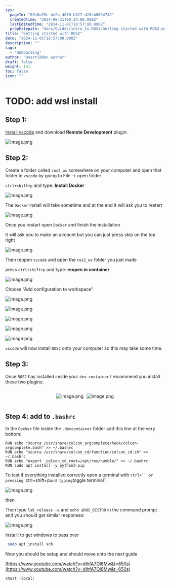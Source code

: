 ```yaml
---
sys:
  pageId: "89e0a78c-4e2b-4070-b327-d28cb0694742"
  createdTime: "2024-08-21T00:24:00.000Z"
  lastEditedTime: "2024-11-01T18:57:00.000Z"
  propFilepath: "docs/Guides/intro_to_ROS2/Getting started with ROS2.md"
title: "Getting started with ROS2"
date: "2024-11-01T18:57:00.000Z"
description: ""
tags:
  - "Onboarding"
author: "Overridden author"
draft: false
weight: 141
toc: false
icon: ""
---
```


# TODO: add wsl install

## Step 1:

[Install vscode](https://code.visualstudio.com/download) and download **Remote Development** plugin:

![image.png](https://prod-files-secure.s3.us-west-2.amazonaws.com/d518164a-d88e-44d1-a4ee-3adb3bd8bce0/efb52993-1881-4a40-b95e-6f020334f022/image.png?X-Amz-Algorithm=AWS4-HMAC-SHA256&X-Amz-Content-Sha256=UNSIGNED-PAYLOAD&X-Amz-Credential=ASIAZI2LB4667YVWFIQP%2F20250304%2Fus-west-2%2Fs3%2Faws4_request&X-Amz-Date=20250304T090843Z&X-Amz-Expires=3600&X-Amz-Security-Token=IQoJb3JpZ2luX2VjELH%2F%2F%2F%2F%2F%2F%2F%2F%2F%2FwEaCXVzLXdlc3QtMiJIMEYCIQDabfztAduBooFjcHKGOGUEoMgnW9T3qfH0OZfo5vgU8QIhAPosmrZBtXRXdLaVXvNroLJ3QEtaIaFF3I5RqeCxtW0rKogECOr%2F%2F%2F%2F%2F%2F%2F%2F%2F%2FwEQABoMNjM3NDIzMTgzODA1IgwuU40laswRlFnvTFsq3APqhTiAxXaJpv4b%2Bk19X3EMPhPtyXcVtfG3xtz68poNxZG6NRa5Qghr3yJE74UuethIpfvEaDPfIezLJlXXyIc9s%2FKjpujHfakBRqrOcwy4rzhFGWde60WMmWT%2Bai5LOs31MlSecDMisrHf3vREHtZlY9Ul06TH7Qc%2F3DVpLQoTIKtcyiz0LhvbM%2BQxYaV9b8bivUv%2FxWR0ReftT99Hj2dS%2FunxUaEFQvklUnSFgwvgIi0u3kGpJpywtEx%2BTKRgqqRrc64qhlSOKGZ0maXxhcx2m0ETnKHp2hMLEH6MGXuwmIlm4%2B2B%2Ft1cbl%2FcOb%2Fuk9oBn7%2B2RW6dKe5DEl2nzeQparOBXfWwqfDZ5fi3rrkqwtAEGSoP%2F45FNT8jYl2rc9HV5LY0bSxouij3SgQD%2FqFC6mVb%2FBdluqQWWZ7URdhuk33v2BPcltB4k5RELDm%2FcR2NsCEzgCTTqM3yu7BzWJobLOXoMY%2FCA%2F2ten4Xe6Bpo601Ct6tEeHYHjAUg3jgfOU7tKP9iuzSs98VjOWsSVT7TbtopFyr6HMPNroi9%2B2ii9J7z1orCjRD9bpgPHGCkWj66dLQTU0hnYaMV7iNS8%2FLQ%2FEiYYF8t2jHsL2eYP37uILtVtwASM0eySoTAzChhJu%2BBjqkAZw1Fv97hqGCCy7cth4sMkzJ8YN3MuCm6buOnDHOtTGC%2B2rgE0SzlpYQ%2B0U1rY2bjzU11GouQgZrLoK%2BPEuL4vwqVYQsCn8RnKERCkIALGmxv%2BsKYUknJ6nvPHYg6VvvHWKVfPkESOxCb62Q6RPRXXujqyx59gYeM0%2Br7lxeWkv14yuB3AzuPpWzwUpxUpBXNU%2BiUffaGYDBfeCdv%2BlEHQo%2FyAr3&X-Amz-Signature=9bb4dc6bf47dd0944c5b91c7772d4c1d74e0ff9ec843aeb9261539f8da932764&X-Amz-SignedHeaders=host&x-id=GetObject)

## Step 2:

Create a folder called `ros2_ws` somewhere on your computer and open that folder in `vscode` by going to File → open folder 

`ctrl+shift+p` and type: **Install Docker**

![image.png](https://prod-files-secure.s3.us-west-2.amazonaws.com/d518164a-d88e-44d1-a4ee-3adb3bd8bce0/2269dc0e-1cd5-47ff-bceb-c04ad9b2eab0/image.png?X-Amz-Algorithm=AWS4-HMAC-SHA256&X-Amz-Content-Sha256=UNSIGNED-PAYLOAD&X-Amz-Credential=ASIAZI2LB4667YVWFIQP%2F20250304%2Fus-west-2%2Fs3%2Faws4_request&X-Amz-Date=20250304T090843Z&X-Amz-Expires=3600&X-Amz-Security-Token=IQoJb3JpZ2luX2VjELH%2F%2F%2F%2F%2F%2F%2F%2F%2F%2FwEaCXVzLXdlc3QtMiJIMEYCIQDabfztAduBooFjcHKGOGUEoMgnW9T3qfH0OZfo5vgU8QIhAPosmrZBtXRXdLaVXvNroLJ3QEtaIaFF3I5RqeCxtW0rKogECOr%2F%2F%2F%2F%2F%2F%2F%2F%2F%2FwEQABoMNjM3NDIzMTgzODA1IgwuU40laswRlFnvTFsq3APqhTiAxXaJpv4b%2Bk19X3EMPhPtyXcVtfG3xtz68poNxZG6NRa5Qghr3yJE74UuethIpfvEaDPfIezLJlXXyIc9s%2FKjpujHfakBRqrOcwy4rzhFGWde60WMmWT%2Bai5LOs31MlSecDMisrHf3vREHtZlY9Ul06TH7Qc%2F3DVpLQoTIKtcyiz0LhvbM%2BQxYaV9b8bivUv%2FxWR0ReftT99Hj2dS%2FunxUaEFQvklUnSFgwvgIi0u3kGpJpywtEx%2BTKRgqqRrc64qhlSOKGZ0maXxhcx2m0ETnKHp2hMLEH6MGXuwmIlm4%2B2B%2Ft1cbl%2FcOb%2Fuk9oBn7%2B2RW6dKe5DEl2nzeQparOBXfWwqfDZ5fi3rrkqwtAEGSoP%2F45FNT8jYl2rc9HV5LY0bSxouij3SgQD%2FqFC6mVb%2FBdluqQWWZ7URdhuk33v2BPcltB4k5RELDm%2FcR2NsCEzgCTTqM3yu7BzWJobLOXoMY%2FCA%2F2ten4Xe6Bpo601Ct6tEeHYHjAUg3jgfOU7tKP9iuzSs98VjOWsSVT7TbtopFyr6HMPNroi9%2B2ii9J7z1orCjRD9bpgPHGCkWj66dLQTU0hnYaMV7iNS8%2FLQ%2FEiYYF8t2jHsL2eYP37uILtVtwASM0eySoTAzChhJu%2BBjqkAZw1Fv97hqGCCy7cth4sMkzJ8YN3MuCm6buOnDHOtTGC%2B2rgE0SzlpYQ%2B0U1rY2bjzU11GouQgZrLoK%2BPEuL4vwqVYQsCn8RnKERCkIALGmxv%2BsKYUknJ6nvPHYg6VvvHWKVfPkESOxCb62Q6RPRXXujqyx59gYeM0%2Br7lxeWkv14yuB3AzuPpWzwUpxUpBXNU%2BiUffaGYDBfeCdv%2BlEHQo%2FyAr3&X-Amz-Signature=96ed913d2bfd09ee82944caef97f4f0d2cddfbf75b611b393316d05c0ed6f5b3&X-Amz-SignedHeaders=host&x-id=GetObject)

The `Docker` install will take sometime and at the end it will ask you to restart

![image.png](https://prod-files-secure.s3.us-west-2.amazonaws.com/d518164a-d88e-44d1-a4ee-3adb3bd8bce0/ed233f78-be33-4b1f-b89c-9c346c0e961e/image.png?X-Amz-Algorithm=AWS4-HMAC-SHA256&X-Amz-Content-Sha256=UNSIGNED-PAYLOAD&X-Amz-Credential=ASIAZI2LB4667YVWFIQP%2F20250304%2Fus-west-2%2Fs3%2Faws4_request&X-Amz-Date=20250304T090843Z&X-Amz-Expires=3600&X-Amz-Security-Token=IQoJb3JpZ2luX2VjELH%2F%2F%2F%2F%2F%2F%2F%2F%2F%2FwEaCXVzLXdlc3QtMiJIMEYCIQDabfztAduBooFjcHKGOGUEoMgnW9T3qfH0OZfo5vgU8QIhAPosmrZBtXRXdLaVXvNroLJ3QEtaIaFF3I5RqeCxtW0rKogECOr%2F%2F%2F%2F%2F%2F%2F%2F%2F%2FwEQABoMNjM3NDIzMTgzODA1IgwuU40laswRlFnvTFsq3APqhTiAxXaJpv4b%2Bk19X3EMPhPtyXcVtfG3xtz68poNxZG6NRa5Qghr3yJE74UuethIpfvEaDPfIezLJlXXyIc9s%2FKjpujHfakBRqrOcwy4rzhFGWde60WMmWT%2Bai5LOs31MlSecDMisrHf3vREHtZlY9Ul06TH7Qc%2F3DVpLQoTIKtcyiz0LhvbM%2BQxYaV9b8bivUv%2FxWR0ReftT99Hj2dS%2FunxUaEFQvklUnSFgwvgIi0u3kGpJpywtEx%2BTKRgqqRrc64qhlSOKGZ0maXxhcx2m0ETnKHp2hMLEH6MGXuwmIlm4%2B2B%2Ft1cbl%2FcOb%2Fuk9oBn7%2B2RW6dKe5DEl2nzeQparOBXfWwqfDZ5fi3rrkqwtAEGSoP%2F45FNT8jYl2rc9HV5LY0bSxouij3SgQD%2FqFC6mVb%2FBdluqQWWZ7URdhuk33v2BPcltB4k5RELDm%2FcR2NsCEzgCTTqM3yu7BzWJobLOXoMY%2FCA%2F2ten4Xe6Bpo601Ct6tEeHYHjAUg3jgfOU7tKP9iuzSs98VjOWsSVT7TbtopFyr6HMPNroi9%2B2ii9J7z1orCjRD9bpgPHGCkWj66dLQTU0hnYaMV7iNS8%2FLQ%2FEiYYF8t2jHsL2eYP37uILtVtwASM0eySoTAzChhJu%2BBjqkAZw1Fv97hqGCCy7cth4sMkzJ8YN3MuCm6buOnDHOtTGC%2B2rgE0SzlpYQ%2B0U1rY2bjzU11GouQgZrLoK%2BPEuL4vwqVYQsCn8RnKERCkIALGmxv%2BsKYUknJ6nvPHYg6VvvHWKVfPkESOxCb62Q6RPRXXujqyx59gYeM0%2Br7lxeWkv14yuB3AzuPpWzwUpxUpBXNU%2BiUffaGYDBfeCdv%2BlEHQo%2FyAr3&X-Amz-Signature=2639c6595aff929936fd56ddc2d112dafefe610e4e1e1b5874f6957cac329c95&X-Amz-SignedHeaders=host&x-id=GetObject)

Once you restart open `Docker` and finish the installation

It will ask you to make an account but you can just press skip on the top right

![image.png](https://prod-files-secure.s3.us-west-2.amazonaws.com/d518164a-d88e-44d1-a4ee-3adb3bd8bce0/21010ad9-1659-4fd9-9f59-9932a09b2a3d/image.png?X-Amz-Algorithm=AWS4-HMAC-SHA256&X-Amz-Content-Sha256=UNSIGNED-PAYLOAD&X-Amz-Credential=ASIAZI2LB4667YVWFIQP%2F20250304%2Fus-west-2%2Fs3%2Faws4_request&X-Amz-Date=20250304T090843Z&X-Amz-Expires=3600&X-Amz-Security-Token=IQoJb3JpZ2luX2VjELH%2F%2F%2F%2F%2F%2F%2F%2F%2F%2FwEaCXVzLXdlc3QtMiJIMEYCIQDabfztAduBooFjcHKGOGUEoMgnW9T3qfH0OZfo5vgU8QIhAPosmrZBtXRXdLaVXvNroLJ3QEtaIaFF3I5RqeCxtW0rKogECOr%2F%2F%2F%2F%2F%2F%2F%2F%2F%2FwEQABoMNjM3NDIzMTgzODA1IgwuU40laswRlFnvTFsq3APqhTiAxXaJpv4b%2Bk19X3EMPhPtyXcVtfG3xtz68poNxZG6NRa5Qghr3yJE74UuethIpfvEaDPfIezLJlXXyIc9s%2FKjpujHfakBRqrOcwy4rzhFGWde60WMmWT%2Bai5LOs31MlSecDMisrHf3vREHtZlY9Ul06TH7Qc%2F3DVpLQoTIKtcyiz0LhvbM%2BQxYaV9b8bivUv%2FxWR0ReftT99Hj2dS%2FunxUaEFQvklUnSFgwvgIi0u3kGpJpywtEx%2BTKRgqqRrc64qhlSOKGZ0maXxhcx2m0ETnKHp2hMLEH6MGXuwmIlm4%2B2B%2Ft1cbl%2FcOb%2Fuk9oBn7%2B2RW6dKe5DEl2nzeQparOBXfWwqfDZ5fi3rrkqwtAEGSoP%2F45FNT8jYl2rc9HV5LY0bSxouij3SgQD%2FqFC6mVb%2FBdluqQWWZ7URdhuk33v2BPcltB4k5RELDm%2FcR2NsCEzgCTTqM3yu7BzWJobLOXoMY%2FCA%2F2ten4Xe6Bpo601Ct6tEeHYHjAUg3jgfOU7tKP9iuzSs98VjOWsSVT7TbtopFyr6HMPNroi9%2B2ii9J7z1orCjRD9bpgPHGCkWj66dLQTU0hnYaMV7iNS8%2FLQ%2FEiYYF8t2jHsL2eYP37uILtVtwASM0eySoTAzChhJu%2BBjqkAZw1Fv97hqGCCy7cth4sMkzJ8YN3MuCm6buOnDHOtTGC%2B2rgE0SzlpYQ%2B0U1rY2bjzU11GouQgZrLoK%2BPEuL4vwqVYQsCn8RnKERCkIALGmxv%2BsKYUknJ6nvPHYg6VvvHWKVfPkESOxCb62Q6RPRXXujqyx59gYeM0%2Br7lxeWkv14yuB3AzuPpWzwUpxUpBXNU%2BiUffaGYDBfeCdv%2BlEHQo%2FyAr3&X-Amz-Signature=af3f8966fd8efe3f0b4ac7b0de4d3d8c32f78656843f5bde343316f3955d0dda&X-Amz-SignedHeaders=host&x-id=GetObject)

Then reopen `vscode` and open the `ros2_ws` folder you just made

press `ctrl+shift+p` and type: **reopen in container**

![image.png](https://prod-files-secure.s3.us-west-2.amazonaws.com/d518164a-d88e-44d1-a4ee-3adb3bd8bce0/4e93b8c2-41ad-488c-8095-c74205196118/image.png?X-Amz-Algorithm=AWS4-HMAC-SHA256&X-Amz-Content-Sha256=UNSIGNED-PAYLOAD&X-Amz-Credential=ASIAZI2LB4667YVWFIQP%2F20250304%2Fus-west-2%2Fs3%2Faws4_request&X-Amz-Date=20250304T090843Z&X-Amz-Expires=3600&X-Amz-Security-Token=IQoJb3JpZ2luX2VjELH%2F%2F%2F%2F%2F%2F%2F%2F%2F%2FwEaCXVzLXdlc3QtMiJIMEYCIQDabfztAduBooFjcHKGOGUEoMgnW9T3qfH0OZfo5vgU8QIhAPosmrZBtXRXdLaVXvNroLJ3QEtaIaFF3I5RqeCxtW0rKogECOr%2F%2F%2F%2F%2F%2F%2F%2F%2F%2FwEQABoMNjM3NDIzMTgzODA1IgwuU40laswRlFnvTFsq3APqhTiAxXaJpv4b%2Bk19X3EMPhPtyXcVtfG3xtz68poNxZG6NRa5Qghr3yJE74UuethIpfvEaDPfIezLJlXXyIc9s%2FKjpujHfakBRqrOcwy4rzhFGWde60WMmWT%2Bai5LOs31MlSecDMisrHf3vREHtZlY9Ul06TH7Qc%2F3DVpLQoTIKtcyiz0LhvbM%2BQxYaV9b8bivUv%2FxWR0ReftT99Hj2dS%2FunxUaEFQvklUnSFgwvgIi0u3kGpJpywtEx%2BTKRgqqRrc64qhlSOKGZ0maXxhcx2m0ETnKHp2hMLEH6MGXuwmIlm4%2B2B%2Ft1cbl%2FcOb%2Fuk9oBn7%2B2RW6dKe5DEl2nzeQparOBXfWwqfDZ5fi3rrkqwtAEGSoP%2F45FNT8jYl2rc9HV5LY0bSxouij3SgQD%2FqFC6mVb%2FBdluqQWWZ7URdhuk33v2BPcltB4k5RELDm%2FcR2NsCEzgCTTqM3yu7BzWJobLOXoMY%2FCA%2F2ten4Xe6Bpo601Ct6tEeHYHjAUg3jgfOU7tKP9iuzSs98VjOWsSVT7TbtopFyr6HMPNroi9%2B2ii9J7z1orCjRD9bpgPHGCkWj66dLQTU0hnYaMV7iNS8%2FLQ%2FEiYYF8t2jHsL2eYP37uILtVtwASM0eySoTAzChhJu%2BBjqkAZw1Fv97hqGCCy7cth4sMkzJ8YN3MuCm6buOnDHOtTGC%2B2rgE0SzlpYQ%2B0U1rY2bjzU11GouQgZrLoK%2BPEuL4vwqVYQsCn8RnKERCkIALGmxv%2BsKYUknJ6nvPHYg6VvvHWKVfPkESOxCb62Q6RPRXXujqyx59gYeM0%2Br7lxeWkv14yuB3AzuPpWzwUpxUpBXNU%2BiUffaGYDBfeCdv%2BlEHQo%2FyAr3&X-Amz-Signature=232640a8f8a667bdd4fabfe1b8f030e39cf5fc321bd7619c1d0ce8619486ca93&X-Amz-SignedHeaders=host&x-id=GetObject)

Choose “Add configuration to workspace”

![image.png](https://prod-files-secure.s3.us-west-2.amazonaws.com/d518164a-d88e-44d1-a4ee-3adb3bd8bce0/9560b282-5060-4989-ba37-97e7b2c22476/image.png?X-Amz-Algorithm=AWS4-HMAC-SHA256&X-Amz-Content-Sha256=UNSIGNED-PAYLOAD&X-Amz-Credential=ASIAZI2LB4667YVWFIQP%2F20250304%2Fus-west-2%2Fs3%2Faws4_request&X-Amz-Date=20250304T090843Z&X-Amz-Expires=3600&X-Amz-Security-Token=IQoJb3JpZ2luX2VjELH%2F%2F%2F%2F%2F%2F%2F%2F%2F%2FwEaCXVzLXdlc3QtMiJIMEYCIQDabfztAduBooFjcHKGOGUEoMgnW9T3qfH0OZfo5vgU8QIhAPosmrZBtXRXdLaVXvNroLJ3QEtaIaFF3I5RqeCxtW0rKogECOr%2F%2F%2F%2F%2F%2F%2F%2F%2F%2FwEQABoMNjM3NDIzMTgzODA1IgwuU40laswRlFnvTFsq3APqhTiAxXaJpv4b%2Bk19X3EMPhPtyXcVtfG3xtz68poNxZG6NRa5Qghr3yJE74UuethIpfvEaDPfIezLJlXXyIc9s%2FKjpujHfakBRqrOcwy4rzhFGWde60WMmWT%2Bai5LOs31MlSecDMisrHf3vREHtZlY9Ul06TH7Qc%2F3DVpLQoTIKtcyiz0LhvbM%2BQxYaV9b8bivUv%2FxWR0ReftT99Hj2dS%2FunxUaEFQvklUnSFgwvgIi0u3kGpJpywtEx%2BTKRgqqRrc64qhlSOKGZ0maXxhcx2m0ETnKHp2hMLEH6MGXuwmIlm4%2B2B%2Ft1cbl%2FcOb%2Fuk9oBn7%2B2RW6dKe5DEl2nzeQparOBXfWwqfDZ5fi3rrkqwtAEGSoP%2F45FNT8jYl2rc9HV5LY0bSxouij3SgQD%2FqFC6mVb%2FBdluqQWWZ7URdhuk33v2BPcltB4k5RELDm%2FcR2NsCEzgCTTqM3yu7BzWJobLOXoMY%2FCA%2F2ten4Xe6Bpo601Ct6tEeHYHjAUg3jgfOU7tKP9iuzSs98VjOWsSVT7TbtopFyr6HMPNroi9%2B2ii9J7z1orCjRD9bpgPHGCkWj66dLQTU0hnYaMV7iNS8%2FLQ%2FEiYYF8t2jHsL2eYP37uILtVtwASM0eySoTAzChhJu%2BBjqkAZw1Fv97hqGCCy7cth4sMkzJ8YN3MuCm6buOnDHOtTGC%2B2rgE0SzlpYQ%2B0U1rY2bjzU11GouQgZrLoK%2BPEuL4vwqVYQsCn8RnKERCkIALGmxv%2BsKYUknJ6nvPHYg6VvvHWKVfPkESOxCb62Q6RPRXXujqyx59gYeM0%2Br7lxeWkv14yuB3AzuPpWzwUpxUpBXNU%2BiUffaGYDBfeCdv%2BlEHQo%2FyAr3&X-Amz-Signature=c6e2bfeed9b76537315a116634ac22779968ca7e2ad33c171fd61bde4cbab1c6&X-Amz-SignedHeaders=host&x-id=GetObject)

![image.png](https://prod-files-secure.s3.us-west-2.amazonaws.com/d518164a-d88e-44d1-a4ee-3adb3bd8bce0/2ee63f81-886b-48e8-a553-dc6e5eac99e4/image.png?X-Amz-Algorithm=AWS4-HMAC-SHA256&X-Amz-Content-Sha256=UNSIGNED-PAYLOAD&X-Amz-Credential=ASIAZI2LB4667YVWFIQP%2F20250304%2Fus-west-2%2Fs3%2Faws4_request&X-Amz-Date=20250304T090843Z&X-Amz-Expires=3600&X-Amz-Security-Token=IQoJb3JpZ2luX2VjELH%2F%2F%2F%2F%2F%2F%2F%2F%2F%2FwEaCXVzLXdlc3QtMiJIMEYCIQDabfztAduBooFjcHKGOGUEoMgnW9T3qfH0OZfo5vgU8QIhAPosmrZBtXRXdLaVXvNroLJ3QEtaIaFF3I5RqeCxtW0rKogECOr%2F%2F%2F%2F%2F%2F%2F%2F%2F%2FwEQABoMNjM3NDIzMTgzODA1IgwuU40laswRlFnvTFsq3APqhTiAxXaJpv4b%2Bk19X3EMPhPtyXcVtfG3xtz68poNxZG6NRa5Qghr3yJE74UuethIpfvEaDPfIezLJlXXyIc9s%2FKjpujHfakBRqrOcwy4rzhFGWde60WMmWT%2Bai5LOs31MlSecDMisrHf3vREHtZlY9Ul06TH7Qc%2F3DVpLQoTIKtcyiz0LhvbM%2BQxYaV9b8bivUv%2FxWR0ReftT99Hj2dS%2FunxUaEFQvklUnSFgwvgIi0u3kGpJpywtEx%2BTKRgqqRrc64qhlSOKGZ0maXxhcx2m0ETnKHp2hMLEH6MGXuwmIlm4%2B2B%2Ft1cbl%2FcOb%2Fuk9oBn7%2B2RW6dKe5DEl2nzeQparOBXfWwqfDZ5fi3rrkqwtAEGSoP%2F45FNT8jYl2rc9HV5LY0bSxouij3SgQD%2FqFC6mVb%2FBdluqQWWZ7URdhuk33v2BPcltB4k5RELDm%2FcR2NsCEzgCTTqM3yu7BzWJobLOXoMY%2FCA%2F2ten4Xe6Bpo601Ct6tEeHYHjAUg3jgfOU7tKP9iuzSs98VjOWsSVT7TbtopFyr6HMPNroi9%2B2ii9J7z1orCjRD9bpgPHGCkWj66dLQTU0hnYaMV7iNS8%2FLQ%2FEiYYF8t2jHsL2eYP37uILtVtwASM0eySoTAzChhJu%2BBjqkAZw1Fv97hqGCCy7cth4sMkzJ8YN3MuCm6buOnDHOtTGC%2B2rgE0SzlpYQ%2B0U1rY2bjzU11GouQgZrLoK%2BPEuL4vwqVYQsCn8RnKERCkIALGmxv%2BsKYUknJ6nvPHYg6VvvHWKVfPkESOxCb62Q6RPRXXujqyx59gYeM0%2Br7lxeWkv14yuB3AzuPpWzwUpxUpBXNU%2BiUffaGYDBfeCdv%2BlEHQo%2FyAr3&X-Amz-Signature=d9906a8d0b9ea2e43bcfdc533b0bdf391f4594d7a8ba7397c59a6399acfa2db5&X-Amz-SignedHeaders=host&x-id=GetObject)

![image.png](https://prod-files-secure.s3.us-west-2.amazonaws.com/d518164a-d88e-44d1-a4ee-3adb3bd8bce0/ae1580b2-b048-407e-aed9-b584224a7a04/image.png?X-Amz-Algorithm=AWS4-HMAC-SHA256&X-Amz-Content-Sha256=UNSIGNED-PAYLOAD&X-Amz-Credential=ASIAZI2LB4667YVWFIQP%2F20250304%2Fus-west-2%2Fs3%2Faws4_request&X-Amz-Date=20250304T090843Z&X-Amz-Expires=3600&X-Amz-Security-Token=IQoJb3JpZ2luX2VjELH%2F%2F%2F%2F%2F%2F%2F%2F%2F%2FwEaCXVzLXdlc3QtMiJIMEYCIQDabfztAduBooFjcHKGOGUEoMgnW9T3qfH0OZfo5vgU8QIhAPosmrZBtXRXdLaVXvNroLJ3QEtaIaFF3I5RqeCxtW0rKogECOr%2F%2F%2F%2F%2F%2F%2F%2F%2F%2FwEQABoMNjM3NDIzMTgzODA1IgwuU40laswRlFnvTFsq3APqhTiAxXaJpv4b%2Bk19X3EMPhPtyXcVtfG3xtz68poNxZG6NRa5Qghr3yJE74UuethIpfvEaDPfIezLJlXXyIc9s%2FKjpujHfakBRqrOcwy4rzhFGWde60WMmWT%2Bai5LOs31MlSecDMisrHf3vREHtZlY9Ul06TH7Qc%2F3DVpLQoTIKtcyiz0LhvbM%2BQxYaV9b8bivUv%2FxWR0ReftT99Hj2dS%2FunxUaEFQvklUnSFgwvgIi0u3kGpJpywtEx%2BTKRgqqRrc64qhlSOKGZ0maXxhcx2m0ETnKHp2hMLEH6MGXuwmIlm4%2B2B%2Ft1cbl%2FcOb%2Fuk9oBn7%2B2RW6dKe5DEl2nzeQparOBXfWwqfDZ5fi3rrkqwtAEGSoP%2F45FNT8jYl2rc9HV5LY0bSxouij3SgQD%2FqFC6mVb%2FBdluqQWWZ7URdhuk33v2BPcltB4k5RELDm%2FcR2NsCEzgCTTqM3yu7BzWJobLOXoMY%2FCA%2F2ten4Xe6Bpo601Ct6tEeHYHjAUg3jgfOU7tKP9iuzSs98VjOWsSVT7TbtopFyr6HMPNroi9%2B2ii9J7z1orCjRD9bpgPHGCkWj66dLQTU0hnYaMV7iNS8%2FLQ%2FEiYYF8t2jHsL2eYP37uILtVtwASM0eySoTAzChhJu%2BBjqkAZw1Fv97hqGCCy7cth4sMkzJ8YN3MuCm6buOnDHOtTGC%2B2rgE0SzlpYQ%2B0U1rY2bjzU11GouQgZrLoK%2BPEuL4vwqVYQsCn8RnKERCkIALGmxv%2BsKYUknJ6nvPHYg6VvvHWKVfPkESOxCb62Q6RPRXXujqyx59gYeM0%2Br7lxeWkv14yuB3AzuPpWzwUpxUpBXNU%2BiUffaGYDBfeCdv%2BlEHQo%2FyAr3&X-Amz-Signature=ef82cd4ea5968172fe05aedd357c9ad34a2bfba18b2d537d848d99793afc7b88&X-Amz-SignedHeaders=host&x-id=GetObject)

![image.png](https://prod-files-secure.s3.us-west-2.amazonaws.com/d518164a-d88e-44d1-a4ee-3adb3bd8bce0/53255b28-f75e-430f-b9e3-c0ac8577e42b/image.png?X-Amz-Algorithm=AWS4-HMAC-SHA256&X-Amz-Content-Sha256=UNSIGNED-PAYLOAD&X-Amz-Credential=ASIAZI2LB4667YVWFIQP%2F20250304%2Fus-west-2%2Fs3%2Faws4_request&X-Amz-Date=20250304T090843Z&X-Amz-Expires=3600&X-Amz-Security-Token=IQoJb3JpZ2luX2VjELH%2F%2F%2F%2F%2F%2F%2F%2F%2F%2FwEaCXVzLXdlc3QtMiJIMEYCIQDabfztAduBooFjcHKGOGUEoMgnW9T3qfH0OZfo5vgU8QIhAPosmrZBtXRXdLaVXvNroLJ3QEtaIaFF3I5RqeCxtW0rKogECOr%2F%2F%2F%2F%2F%2F%2F%2F%2F%2FwEQABoMNjM3NDIzMTgzODA1IgwuU40laswRlFnvTFsq3APqhTiAxXaJpv4b%2Bk19X3EMPhPtyXcVtfG3xtz68poNxZG6NRa5Qghr3yJE74UuethIpfvEaDPfIezLJlXXyIc9s%2FKjpujHfakBRqrOcwy4rzhFGWde60WMmWT%2Bai5LOs31MlSecDMisrHf3vREHtZlY9Ul06TH7Qc%2F3DVpLQoTIKtcyiz0LhvbM%2BQxYaV9b8bivUv%2FxWR0ReftT99Hj2dS%2FunxUaEFQvklUnSFgwvgIi0u3kGpJpywtEx%2BTKRgqqRrc64qhlSOKGZ0maXxhcx2m0ETnKHp2hMLEH6MGXuwmIlm4%2B2B%2Ft1cbl%2FcOb%2Fuk9oBn7%2B2RW6dKe5DEl2nzeQparOBXfWwqfDZ5fi3rrkqwtAEGSoP%2F45FNT8jYl2rc9HV5LY0bSxouij3SgQD%2FqFC6mVb%2FBdluqQWWZ7URdhuk33v2BPcltB4k5RELDm%2FcR2NsCEzgCTTqM3yu7BzWJobLOXoMY%2FCA%2F2ten4Xe6Bpo601Ct6tEeHYHjAUg3jgfOU7tKP9iuzSs98VjOWsSVT7TbtopFyr6HMPNroi9%2B2ii9J7z1orCjRD9bpgPHGCkWj66dLQTU0hnYaMV7iNS8%2FLQ%2FEiYYF8t2jHsL2eYP37uILtVtwASM0eySoTAzChhJu%2BBjqkAZw1Fv97hqGCCy7cth4sMkzJ8YN3MuCm6buOnDHOtTGC%2B2rgE0SzlpYQ%2B0U1rY2bjzU11GouQgZrLoK%2BPEuL4vwqVYQsCn8RnKERCkIALGmxv%2BsKYUknJ6nvPHYg6VvvHWKVfPkESOxCb62Q6RPRXXujqyx59gYeM0%2Br7lxeWkv14yuB3AzuPpWzwUpxUpBXNU%2BiUffaGYDBfeCdv%2BlEHQo%2FyAr3&X-Amz-Signature=feb7a27a78b07b902f42678714f05ba646fa47d1a1e7b78c88f51a2bd6eb972f&X-Amz-SignedHeaders=host&x-id=GetObject)

![image.png](https://prod-files-secure.s3.us-west-2.amazonaws.com/d518164a-d88e-44d1-a4ee-3adb3bd8bce0/7c562767-5af9-4ffb-97d1-327bcdf4ee00/image.png?X-Amz-Algorithm=AWS4-HMAC-SHA256&X-Amz-Content-Sha256=UNSIGNED-PAYLOAD&X-Amz-Credential=ASIAZI2LB4667YVWFIQP%2F20250304%2Fus-west-2%2Fs3%2Faws4_request&X-Amz-Date=20250304T090843Z&X-Amz-Expires=3600&X-Amz-Security-Token=IQoJb3JpZ2luX2VjELH%2F%2F%2F%2F%2F%2F%2F%2F%2F%2FwEaCXVzLXdlc3QtMiJIMEYCIQDabfztAduBooFjcHKGOGUEoMgnW9T3qfH0OZfo5vgU8QIhAPosmrZBtXRXdLaVXvNroLJ3QEtaIaFF3I5RqeCxtW0rKogECOr%2F%2F%2F%2F%2F%2F%2F%2F%2F%2FwEQABoMNjM3NDIzMTgzODA1IgwuU40laswRlFnvTFsq3APqhTiAxXaJpv4b%2Bk19X3EMPhPtyXcVtfG3xtz68poNxZG6NRa5Qghr3yJE74UuethIpfvEaDPfIezLJlXXyIc9s%2FKjpujHfakBRqrOcwy4rzhFGWde60WMmWT%2Bai5LOs31MlSecDMisrHf3vREHtZlY9Ul06TH7Qc%2F3DVpLQoTIKtcyiz0LhvbM%2BQxYaV9b8bivUv%2FxWR0ReftT99Hj2dS%2FunxUaEFQvklUnSFgwvgIi0u3kGpJpywtEx%2BTKRgqqRrc64qhlSOKGZ0maXxhcx2m0ETnKHp2hMLEH6MGXuwmIlm4%2B2B%2Ft1cbl%2FcOb%2Fuk9oBn7%2B2RW6dKe5DEl2nzeQparOBXfWwqfDZ5fi3rrkqwtAEGSoP%2F45FNT8jYl2rc9HV5LY0bSxouij3SgQD%2FqFC6mVb%2FBdluqQWWZ7URdhuk33v2BPcltB4k5RELDm%2FcR2NsCEzgCTTqM3yu7BzWJobLOXoMY%2FCA%2F2ten4Xe6Bpo601Ct6tEeHYHjAUg3jgfOU7tKP9iuzSs98VjOWsSVT7TbtopFyr6HMPNroi9%2B2ii9J7z1orCjRD9bpgPHGCkWj66dLQTU0hnYaMV7iNS8%2FLQ%2FEiYYF8t2jHsL2eYP37uILtVtwASM0eySoTAzChhJu%2BBjqkAZw1Fv97hqGCCy7cth4sMkzJ8YN3MuCm6buOnDHOtTGC%2B2rgE0SzlpYQ%2B0U1rY2bjzU11GouQgZrLoK%2BPEuL4vwqVYQsCn8RnKERCkIALGmxv%2BsKYUknJ6nvPHYg6VvvHWKVfPkESOxCb62Q6RPRXXujqyx59gYeM0%2Br7lxeWkv14yuB3AzuPpWzwUpxUpBXNU%2BiUffaGYDBfeCdv%2BlEHQo%2FyAr3&X-Amz-Signature=076769cf1ec75d562717225cdfb849baabcc4696dd056e1e903782828e4de431&X-Amz-SignedHeaders=host&x-id=GetObject)

`vscode` will now install `ROS2` onto your computer so this may take some time.

## Step 3:

Once `ROS2` has installed inside your `dev-container` I recommend you install these two plugins:

<div style="display: flex;flex-direction: row; column-gap:10px; max-width: 630px;justify-content: center;">
<div>

![image.png](https://prod-files-secure.s3.us-west-2.amazonaws.com/d518164a-d88e-44d1-a4ee-3adb3bd8bce0/3fc3d550-5a54-4ba1-ba6b-faa01cdb7369/image.png?X-Amz-Algorithm=AWS4-HMAC-SHA256&X-Amz-Content-Sha256=UNSIGNED-PAYLOAD&X-Amz-Credential=ASIAZI2LB4666R4K3IIC%2F20250304%2Fus-west-2%2Fs3%2Faws4_request&X-Amz-Date=20250304T090845Z&X-Amz-Expires=3600&X-Amz-Security-Token=IQoJb3JpZ2luX2VjELH%2F%2F%2F%2F%2F%2F%2F%2F%2F%2FwEaCXVzLXdlc3QtMiJGMEQCIGoDXoUWaM8uuJxUty0HO%2Bc4%2BeAH4MQvpQnaCHKwD6%2B8AiASduRs8P55KJNnrvRZLwj%2FmYsnDDr6ozzefIs0tFispSqIBAjq%2F%2F%2F%2F%2F%2F%2F%2F%2F%2F8BEAAaDDYzNzQyMzE4MzgwNSIMhAN2mVuegL0Xd3zrKtwDzHrt9OiiiJY3MMId3pRUdMD7mkyD6MaBNrFTKOA8TllMF9AOOH1Z5QcGmbqwj0yRITLZ7Ho%2Fq17iTv1p0CF%2BjH4Rix6HTv%2FopqIDnbAWY1H4GpR47YRVTr8STj8PUKK%2F%2FF5Du1tJ73CJ1LBEU9gGpEYXS5GPmMfyKxCuDir2MwCNXZwLeosuuXgLMMu9TiDOG8QPXczxdvwgcvmoxy5rOEXwxbi%2B8cJryymMVTDRWIgJvUmj556AyQ%2FIKJbbae2STAr%2FzGN%2Fd3BKz5CRljs6QgdQDJTgXWnn9kbWCZWVhTzLdlHNpYiwlueJI5u7h98UzdUiPGNTIizhAZz1qDcW1Li8%2BPeyNRR2OfOvv4Wdo33ooU5eTthRoQNKGgLcMK3w5dtaPqe8Pfi2CT52gqdf1gadPJZQVyW5gY%2FbobZe354L05MG3OMJYWJqCY1mxuSfINOLrBzMjXVxwSgVcljTYJSgJy4OJQaHVArZWl3z5q%2BY9mjHexBrCYg%2FnRTdzzHWEYAjavHcZl3eBo9ozeVY4FWGu%2BAeCuROcu%2Bj6zUuG4dgS4ZORfjyLHp%2BAeSLUMpc4%2BDNwxR0CS%2BlbdhyszLqXdw9qk919qj7x2axutbUMNmUuBnRkM6KXa09qtsw%2B4ObvgY6pgGc6%2FHQqIp3YMM2h%2BJ97S7M%2Bo3%2BY5B6C5l%2BBUMf5m3mdG0LgzfpwkVLO2zhW%2BJLiHqDg%2Bw4Lznf3t3wSJEFPBoNtX8wSBB%2B0mtpoAP4DWS5hwmYyo%2BSBM9GVHDNTX93UvQvSuoWf1I5pv2dqVcvIdvWIUwnR4q%2BUpadRFvxEpmzAYVPD1F3Fde80fceioTQeA7Iszqf3JetTioZ4%2B%2BOY5WvJ7GO5Tkn&X-Amz-Signature=8183da268f4cd23379c69dd3bd6ce79ce724a6c3f72b99562a8893fae2064061&X-Amz-SignedHeaders=host&x-id=GetObject)

</div>
<div>

![image.png](https://prod-files-secure.s3.us-west-2.amazonaws.com/d518164a-d88e-44d1-a4ee-3adb3bd8bce0/d994cc66-13c2-4093-a5a3-f84cf4601a82/image.png?X-Amz-Algorithm=AWS4-HMAC-SHA256&X-Amz-Content-Sha256=UNSIGNED-PAYLOAD&X-Amz-Credential=ASIAZI2LB4666CLFB5P7%2F20250304%2Fus-west-2%2Fs3%2Faws4_request&X-Amz-Date=20250304T090847Z&X-Amz-Expires=3600&X-Amz-Security-Token=IQoJb3JpZ2luX2VjELD%2F%2F%2F%2F%2F%2F%2F%2F%2F%2FwEaCXVzLXdlc3QtMiJGMEQCICBbfC%2Bi9lOvEbM5hPXfUTK83rX4E1O8DkwwhlcJrilfAiBbFVbwGOXlR9seTlNMZwnVd5jNorzjSltRVa3WHytILCqIBAjp%2F%2F%2F%2F%2F%2F%2F%2F%2F%2F8BEAAaDDYzNzQyMzE4MzgwNSIMWMjE9nDXBxrGRmxWKtwDZVdozvoBlC%2FgSk66x%2BISiVdAHjXZxRZM%2F2NAY0kkFtYM49Q6yNFsSUgFZAom7vGvLKW0fQruXUjFkC2jwXzeHrPnE%2FClObd0J25fnSH0dkapl0DtCgR0b3ZxwZh3GP3D3mzuJknHGNs17lBiZ979dJKF7Eg0lBZ9mhWfYFEtvIStOiCLzuYEldrbyN3gsmaGAwoAWzbDYIE6CIE8rqQmVzjZQtoUVDlbCoyN4eTGaVSzlePUGc9%2BZUJco4QiW3Un3E1d2AvF%2FRXqDf2wqQromlqJ68BpYTgQGp%2FtWyCi5BOTNSZ4HnLNX%2FLOKCZjwLZXTr%2FYLrppzwTzHDOp28JH7ey7NEkktR%2B%2B2vSqiT0QGW2lvxj7woCgb%2BtFlCzo2fp1lAeLYMEH3nlutlPpoKK%2BO0S3%2BzZ7ggeRIZ3s4dvwn7u0xYWA0u%2FqeGVWLQZ1Cey9RKiVbIEMoATZ8BAZhwcArxPis9tFU5xytfxVoaFCvYqcJjaJOjGTALyQ9PfAz%2F%2BydbC6nqbIlAKMDDHMrFqO1TMumQNY8jte777k3aMU4AqTmOMN9kXcWhdfgSKyu5QauYXpShvi5kq1OVvdf08%2Fu4d4waycQgYIH67Cd3WQQBX%2Brh30B%2B9tsIFxMDcwzeKavgY6pgG73hC%2FhVevX1EKsupT4OvySkY25leCFjJRo7XVoBOX8c06odk9lgR2VuDj9npSw3x8bLu5cnIywDwsqE5pAmCVj46mNBMd9VakX9OjxW5t8LwbW49hrxX2WA2aeuj7wCCuhdEufRrt6L4sMSP1z2t8DIm0jgaXCXhsKvbZ%2FO50ly4AJAMa3xqGRTl2KyPS3CoMnn2ovk%2FM369wywH%2BSNBe6nxtu5I1&X-Amz-Signature=4a5ba54045e0552c575b2901b7f8e2be94baf2e20ccac318e93804cf34aa844b&X-Amz-SignedHeaders=host&x-id=GetObject)

</div>
</div>

## Step 4: add to `.bashrc`

In the `Docker` file inside the `.devcontainer` folder add this line at the very bottom: 

```docker
RUN echo "source /usr/share/colcon_argcomplete/hook/colcon-argcomplete.bash" >> ~/.bashrc
RUN echo "source /usr/share/colcon_cd/function/colcon_cd.sh" >> ~/.bashrc
RUN echo "export _colcon_cd_root=/opt/ros/humble/" >> ~/.bashrc
RUN sudo apt install -y python3-pip 
```

To test if everything installed correctly open a terminal with `ctrl+`` or pressing `ctrl+shift+p` and typing `toggle terminal`:

![image.png](https://prod-files-secure.s3.us-west-2.amazonaws.com/d518164a-d88e-44d1-a4ee-3adb3bd8bce0/6a4943d8-b04e-4c02-9a58-775f3384d1a5/image.png?X-Amz-Algorithm=AWS4-HMAC-SHA256&X-Amz-Content-Sha256=UNSIGNED-PAYLOAD&X-Amz-Credential=ASIAZI2LB4667YVWFIQP%2F20250304%2Fus-west-2%2Fs3%2Faws4_request&X-Amz-Date=20250304T090843Z&X-Amz-Expires=3600&X-Amz-Security-Token=IQoJb3JpZ2luX2VjELH%2F%2F%2F%2F%2F%2F%2F%2F%2F%2FwEaCXVzLXdlc3QtMiJIMEYCIQDabfztAduBooFjcHKGOGUEoMgnW9T3qfH0OZfo5vgU8QIhAPosmrZBtXRXdLaVXvNroLJ3QEtaIaFF3I5RqeCxtW0rKogECOr%2F%2F%2F%2F%2F%2F%2F%2F%2F%2FwEQABoMNjM3NDIzMTgzODA1IgwuU40laswRlFnvTFsq3APqhTiAxXaJpv4b%2Bk19X3EMPhPtyXcVtfG3xtz68poNxZG6NRa5Qghr3yJE74UuethIpfvEaDPfIezLJlXXyIc9s%2FKjpujHfakBRqrOcwy4rzhFGWde60WMmWT%2Bai5LOs31MlSecDMisrHf3vREHtZlY9Ul06TH7Qc%2F3DVpLQoTIKtcyiz0LhvbM%2BQxYaV9b8bivUv%2FxWR0ReftT99Hj2dS%2FunxUaEFQvklUnSFgwvgIi0u3kGpJpywtEx%2BTKRgqqRrc64qhlSOKGZ0maXxhcx2m0ETnKHp2hMLEH6MGXuwmIlm4%2B2B%2Ft1cbl%2FcOb%2Fuk9oBn7%2B2RW6dKe5DEl2nzeQparOBXfWwqfDZ5fi3rrkqwtAEGSoP%2F45FNT8jYl2rc9HV5LY0bSxouij3SgQD%2FqFC6mVb%2FBdluqQWWZ7URdhuk33v2BPcltB4k5RELDm%2FcR2NsCEzgCTTqM3yu7BzWJobLOXoMY%2FCA%2F2ten4Xe6Bpo601Ct6tEeHYHjAUg3jgfOU7tKP9iuzSs98VjOWsSVT7TbtopFyr6HMPNroi9%2B2ii9J7z1orCjRD9bpgPHGCkWj66dLQTU0hnYaMV7iNS8%2FLQ%2FEiYYF8t2jHsL2eYP37uILtVtwASM0eySoTAzChhJu%2BBjqkAZw1Fv97hqGCCy7cth4sMkzJ8YN3MuCm6buOnDHOtTGC%2B2rgE0SzlpYQ%2B0U1rY2bjzU11GouQgZrLoK%2BPEuL4vwqVYQsCn8RnKERCkIALGmxv%2BsKYUknJ6nvPHYg6VvvHWKVfPkESOxCb62Q6RPRXXujqyx59gYeM0%2Br7lxeWkv14yuB3AzuPpWzwUpxUpBXNU%2BiUffaGYDBfeCdv%2BlEHQo%2FyAr3&X-Amz-Signature=371f2bfc7721b3001633ef867bbc79b7ebfd7e61c38d82e76ec67d41102584d6&X-Amz-SignedHeaders=host&x-id=GetObject)

then 

Then type `lsb_release -a` and `echo $ROS_DISTRO` in the command prompt and you should get similar responses:

![image.png](https://prod-files-secure.s3.us-west-2.amazonaws.com/d518164a-d88e-44d1-a4ee-3adb3bd8bce0/3e635dec-a805-4e85-8b9e-d000e5b71a4e/image.png?X-Amz-Algorithm=AWS4-HMAC-SHA256&X-Amz-Content-Sha256=UNSIGNED-PAYLOAD&X-Amz-Credential=ASIAZI2LB4667YVWFIQP%2F20250304%2Fus-west-2%2Fs3%2Faws4_request&X-Amz-Date=20250304T090843Z&X-Amz-Expires=3600&X-Amz-Security-Token=IQoJb3JpZ2luX2VjELH%2F%2F%2F%2F%2F%2F%2F%2F%2F%2FwEaCXVzLXdlc3QtMiJIMEYCIQDabfztAduBooFjcHKGOGUEoMgnW9T3qfH0OZfo5vgU8QIhAPosmrZBtXRXdLaVXvNroLJ3QEtaIaFF3I5RqeCxtW0rKogECOr%2F%2F%2F%2F%2F%2F%2F%2F%2F%2FwEQABoMNjM3NDIzMTgzODA1IgwuU40laswRlFnvTFsq3APqhTiAxXaJpv4b%2Bk19X3EMPhPtyXcVtfG3xtz68poNxZG6NRa5Qghr3yJE74UuethIpfvEaDPfIezLJlXXyIc9s%2FKjpujHfakBRqrOcwy4rzhFGWde60WMmWT%2Bai5LOs31MlSecDMisrHf3vREHtZlY9Ul06TH7Qc%2F3DVpLQoTIKtcyiz0LhvbM%2BQxYaV9b8bivUv%2FxWR0ReftT99Hj2dS%2FunxUaEFQvklUnSFgwvgIi0u3kGpJpywtEx%2BTKRgqqRrc64qhlSOKGZ0maXxhcx2m0ETnKHp2hMLEH6MGXuwmIlm4%2B2B%2Ft1cbl%2FcOb%2Fuk9oBn7%2B2RW6dKe5DEl2nzeQparOBXfWwqfDZ5fi3rrkqwtAEGSoP%2F45FNT8jYl2rc9HV5LY0bSxouij3SgQD%2FqFC6mVb%2FBdluqQWWZ7URdhuk33v2BPcltB4k5RELDm%2FcR2NsCEzgCTTqM3yu7BzWJobLOXoMY%2FCA%2F2ten4Xe6Bpo601Ct6tEeHYHjAUg3jgfOU7tKP9iuzSs98VjOWsSVT7TbtopFyr6HMPNroi9%2B2ii9J7z1orCjRD9bpgPHGCkWj66dLQTU0hnYaMV7iNS8%2FLQ%2FEiYYF8t2jHsL2eYP37uILtVtwASM0eySoTAzChhJu%2BBjqkAZw1Fv97hqGCCy7cth4sMkzJ8YN3MuCm6buOnDHOtTGC%2B2rgE0SzlpYQ%2B0U1rY2bjzU11GouQgZrLoK%2BPEuL4vwqVYQsCn8RnKERCkIALGmxv%2BsKYUknJ6nvPHYg6VvvHWKVfPkESOxCb62Q6RPRXXujqyx59gYeM0%2Br7lxeWkv14yuB3AzuPpWzwUpxUpBXNU%2BiUffaGYDBfeCdv%2BlEHQo%2FyAr3&X-Amz-Signature=f6e0d0d05296e2e205be0b5d2fc59b7f965a75626c2e34d1370774970ad8007f&X-Amz-SignedHeaders=host&x-id=GetObject)

Install:  to get windows to pass over

```bash
 sudo apt install xcb
```

Now you should be setup and should move onto the next guide 

[https://www.youtube.com/watch?v=dihfA7Ol6Mw&t=650s](https://www.youtube.com/watch?v=dihfA7Ol6Mw&t=650s)

```python
xhost +local:
```
